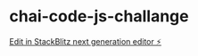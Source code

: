 # chai-code-js-challange

[Edit in StackBlitz next generation editor ⚡️](https://stackblitz.com/~/github.com/harpalll/chai-code-js-challange)